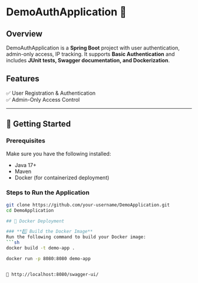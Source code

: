 # DemoAuthApplication 🚀

## Overview
DemoAuthApplication is a **Spring Boot** project with user authentication, admin-only access, IP tracking. It supports **Basic Authentication** and includes **JUnit tests, Swagger documentation, and Dockerization**.

## Features
✅ User Registration & Authentication  
✅ Admin-Only Access Control  


---

## 🚀 Getting Started

### Prerequisites
Make sure you have the following installed:
- Java 17+
- Maven
- Docker (for containerized deployment)

### Steps to Run the Application
```sh
git clone https://github.com/your-username/DemoApplication.git
cd DemoApplication

## 🐳 Docker Deployment

### **1️⃣ Build the Docker Image**
Run the following command to build your Docker image:
```sh
docker build -t demo-app .

docker run -p 8080:8080 demo-app


📌 http://localhost:8080/swagger-ui/


